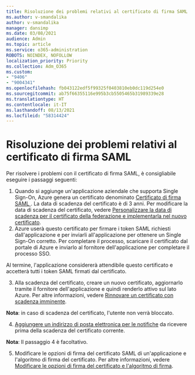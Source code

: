 ```yaml
---
title: Risoluzione dei problemi relativi al certificato di firma SAML
ms.author: v-smandalika
author: v-smandalika
manager: dansimp
ms.date: 03/08/2021
audience: Admin
ms.topic: article
ms.service: o365-administration
ROBOTS: NOINDEX, NOFOLLOW
localization_priority: Priority
ms.collection: Adm_O365
ms.custom:
- "9406"
- "9004341"
ms.openlocfilehash: fb043122edf5f99325f0403810eb0dc119d254e0
ms.sourcegitcommit: ab75f66355116e995b3cb5505465b31989339e28
ms.translationtype: HT
ms.contentlocale: it-IT
ms.lasthandoff: 08/13/2021
ms.locfileid: "58314424"
---
```

# <a name="troubleshoot-saml-signing-certificate-issues"></a>Risoluzione dei problemi relativi al certificato di firma SAML

Per risolvere i problemi con il certificato di firma SAML, è consigliabile eseguire i passaggi seguenti:

1. Quando si aggiunge un'applicazione aziendale che supporta Single Sign-On, Azure genera un certificato denominato [Certificato di firma SAML ](https://docs.microsoft.com/azure/active-directory/manage-apps/manage-certificates-for-federated-single-sign-on#auto-generated-certificate-for-gallery-and-non-gallery-applications). La data di scadenza del certificato è di 3 anni. Per modificare la data di scadenza del certificato, vedere [Personalizzare la data di scadenza per il certificato della federazione e implementarla nel nuovo certificato](https://docs.microsoft.com/azure/active-directory/manage-apps/manage-certificates-for-federated-single-sign-on#customize-the-expiration-date-for-your-federation-certificate-and-roll-it-over-to-a-new-certificate).
2. Azure userà questo certificato per firmare i token SAML richiesti dall'applicazione e per inviarli all'applicazione per ottenere un Single Sign-On corretto. Per completare il processo, scaricare il certificato dal portale di Azure e inviarlo al fornitore dell'applicazione per completare il processo SSO.

Al termine, l'applicazione considererà attendibile questo certificato e accetterà tutti i token SAML firmati dal certificato.

3. Alla scadenza del certificato, creare un nuovo certificato, aggiornarlo tramite il fornitore dell'applicazione e quindi renderlo attivo sul lato Azure. Per altre informazioni, vedere [Rinnovare un certificato con scadenza imminente](https://docs.microsoft.com/azure/active-directory/manage-apps/manage-certificates-for-federated-single-sign-on#renew-a-certificate-that-will-soon-expire).

**Nota**: in caso di scadenza del certificato, l'utente non verrà bloccato.

4. [Aggiungere un indirizzo di posta elettronica per le notifiche](https://docs.microsoft.com/azure/active-directory/manage-apps/manage-certificates-for-federated-single-sign-on#add-email-notification-addresses-for-certificate-expiration) da ricevere prima della scadenza del certificato corrente.

**Nota**: Il passaggio 4 è facoltativo.

5. Modificare le opzioni di firma del certificato SAML di un'applicazione e l'algoritmo di firma del certificato. Per altre informazioni, vedere [Modificare le opzioni di firma del certificato e l'algoritmo di firma](https://docs.microsoft.com/azure/active-directory/manage-apps/certificate-signing-options).

